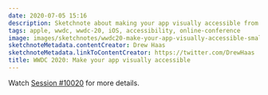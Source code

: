 ```yaml
---
date: 2020-07-05 15:16
description: Sketchnote about making your app visually accessible from WWDC 2020
tags: apple, wwdc, wwdc-20, iOS, accessibility, online-conference
image: images/sketchnotes/wwdc20-make-your-app-visually-accessible-small.jpg
sketchnoteMetadata.contentCreator: Drew Haas
sketchnoteMetadata.linkToContentCreator: https://twitter.com/DrewHaas
title: WWDC 2020: Make your app visually accessible
---
```


Watch [Session #10020](https://developer.apple.com/wwdc20/10020) for more details.
